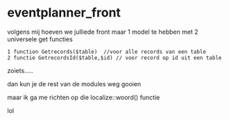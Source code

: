 # eventplanner_front

volgens mij hoeven we julliede front maar 1 model te hebben met 2 universele get functies
 
    1 function Getrecords($table)  //voor alle records van een table
    2 functie GetrecordsId($table,$id) // voor record op id uit een table

zoiets.....

dan kun je de rest van de modules weg gooien


maar ik ga me richten op die localize::woord() functie 

lol

